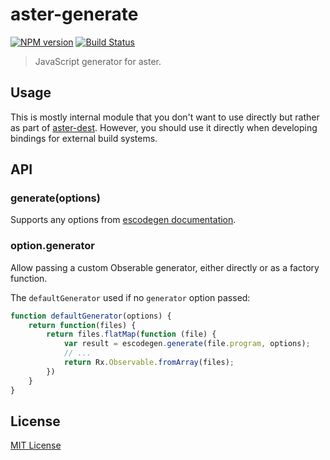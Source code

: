 # aster-generate
[![NPM version][npm-image]][npm-url]
[![Build Status][travis-image]][travis-url]

> JavaScript generator for aster.

## Usage

This is mostly internal module that you don't want to use directly but rather as part of [aster-dest](https://npmjs.org/package/aster-dest).
However, you should use it directly when developing bindings for external build systems.

## API

### generate(options)

Supports any options from [escodegen documentation](https://github.com/Constellation/escodegen/wiki/API).

### option.generator

Allow passing a custom Obserable generator, either directly or as a factory function.

The `defaultGenerator` used if no `generator` option passed:

```js
function defaultGenerator(options) {
    return function(files) {
        return files.flatMap(function (file) {
            var result = escodegen.generate(file.program, options);
            // ...
            return Rx.Observable.fromArray(files);
        })
    }
}
```

## License

[MIT License](http://en.wikipedia.org/wiki/MIT_License)

[npm-url]: https://npmjs.org/package/aster-generate
[npm-image]: https://badge.fury.io/js/aster-generate.png

[travis-url]: http://travis-ci.org/asterjs/aster-generate
[travis-image]: https://secure.travis-ci.org/asterjs/aster-generate.png?branch=master
